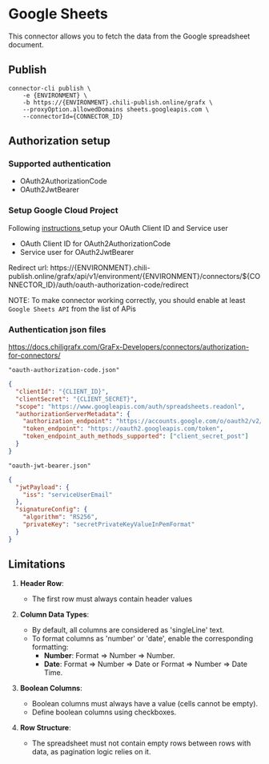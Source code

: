 # Google Sheets

This connector allows you to fetch the data from the Google spreadsheet document.

## Publish

```
connector-cli publish \
    -e {ENVIRONMENT} \
    -b https://{ENVIRONMENT}.chili-publish.online/grafx \
    --proxyOption.allowedDomains sheets.googleapis.com \
    --connectorId={CONNECTOR_ID}
```

## Authorization setup

### Supported authentication

- OAuth2AuthorizationCode
- OAuth2JwtBearer

### Setup Google Cloud Project

Following [instructions ](https://support.google.com/cloud/answer/6158849?hl=en) setup your OAuth Client ID and Service user

- OAuth Client ID for OAuth2AuthorizationCode
- Service user for OAuth2JwtBearer

Redirect url: https://{ENVIRONMENT}.chili-publish.online/grafx/api/v1/environment/{ENVIRONMENT}/connectors/${CONNECTOR_ID}/auth/oauth-authorization-code/redirect

NOTE: To make connector working correctly, you should enable at least `Google Sheets API` from the list of APis

### Authentication json files

https://docs.chiligrafx.com/GraFx-Developers/connectors/authorization-for-connectors/

`"oauth-authorization-code.json"`

```json
{
  "clientId": "{CLIENT_ID}",
  "clientSecret": "{CLIENT_SECRET}",
  "scope": "https://www.googleapis.com/auth/spreadsheets.readonl",
  "authorizationServerMetadata": {
    "authorization_endpoint": "https://accounts.google.com/o/oauth2/v2/auth?access_type=offline&include_granted_scopes=true",
    "token_endpoint": "https://oauth2.googleapis.com/token",
    "token_endpoint_auth_methods_supported": ["client_secret_post"]
  }
}
```

`"oauth-jwt-bearer.json"`

```json
{
  "jwtPayload": {
    "iss": "serviceUserEmail"
  },
  "signatureConfig": {
    "algorithm": "RS256",
    "privateKey": "secretPrivateKeyValueInPemFormat"
  }
}
```

## Limitations

1. **Header Row**:

   - The first row must always contain header values

2. **Column Data Types**:

   - By default, all columns are considered as 'singleLine' text.
   - To format columns as 'number' or 'date', enable the corresponding formatting:
     - **Number**: Format => Number => Number.
     - **Date**: Format => Number => Date or Format => Number => Date Time.

3. **Boolean Columns**:

   - Boolean columns must always have a value (cells cannot be empty).
   - Define boolean columns using checkboxes.

4. **Row Structure**:
   - The spreadsheet must not contain empty rows between rows with data, as pagination logic relies on it.
